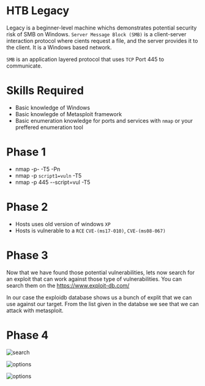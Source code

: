 # HTB Legacy


Legacy is a beginner-level machine whichs demonstrates potential security risk of SMB on Windows.
``Server Message Block (SMB)`` is a client-server interaction protocol where cients request a file, and the server provides it to the client. It is a Windows based network.

```SMB``` is an application layered protocol that uses ```TCP``` Port 445 to communicate.


# Skills Required
 * Basic knowledge of Windows
 * Basic knowlegde of Metasploit framework
 * Basic enumeration knowledge for ports and services with ```nmap``` or your preffered enumeration tool
 
# Phase 1 

* nmap -p- -T5 -Pn <IP>
* nmap -p <discovered port> ```script1=vuln``` -T5 <IP>
* nmap -p 445 --script=vul -T5 <IP>

# Phase 2 

* Hosts uses old version of windows ```XP```
* Hosts is vulnerable to a ```RCE``` ```CVE-(ms17-010)```, ```CVE-(ms08-067)```


# Phase 3 

Now that we have found those potential vulnerabilities, lets now search for an exploit that can work against those type of vulnerabilities. You can search them on the https://www.exploit-db.com/

In our case the exploidb database shows us a bunch of explit that we can use against our target. From the list given in the databse we see that we can attack with metasploit.


# Phase 4

![search](https://user-images.githubusercontent.com/61636217/184237225-632223dd-6845-4d68-a3c0-a355b55399f1.png)



![options](https://user-images.githubusercontent.com/61636217/184237269-b95cce94-138b-4d8c-9583-ede721282eed.png)



![options](https://user-images.githubusercontent.com/61636217/184237283-0e6c4753-a8ec-41e0-a7b1-461b02a42ab4.png)
